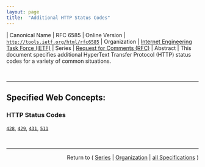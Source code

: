 ```yaml
---
layout: page
title:  "Additional HTTP Status Codes"
---
```


| Canonical Name | RFC 6585
| Online Version | [`http://tools.ietf.org/html/rfc6585`](http://tools.ietf.org/html/rfc6585)
| Organization | [Internet Engineering Task Force (IETF)](..  "List of specification series by this organization")
| Series | [Request for Comments (RFC)](.  "List of specifications in this series")
| Abstract | This document specifies additional HyperText Transfer Protocol (HTTP) status codes for a variety of common situations.

<br/>
<hr/>

## Specified Web Concepts:

### HTTP Status Codes

[`428`](/concepts/http-status-code/428 "The 428 status code indicates that the origin server requires the request to be conditional."), [`429`](/concepts/http-status-code/429 "The 429 status code indicates that the user has sent too many requests in a given amount of time (&#34;rate limiting&#34;)."), [`431`](/concepts/http-status-code/431 "The 431 status code indicates that the server is unwilling to process the request because its header fields are too large. The request MAY be resubmitted after reducing the size of the request header fields."), [`511`](/concepts/http-status-code/511 "The 511 status code indicates that the client needs to authenticate to gain network access.")



<br/>
<hr/>

<p style="text-align: right">Return to ( <a href="./">Series</a> | <a href="../">Organization</a> | <a href="../../">all Specifications</a> )</p>